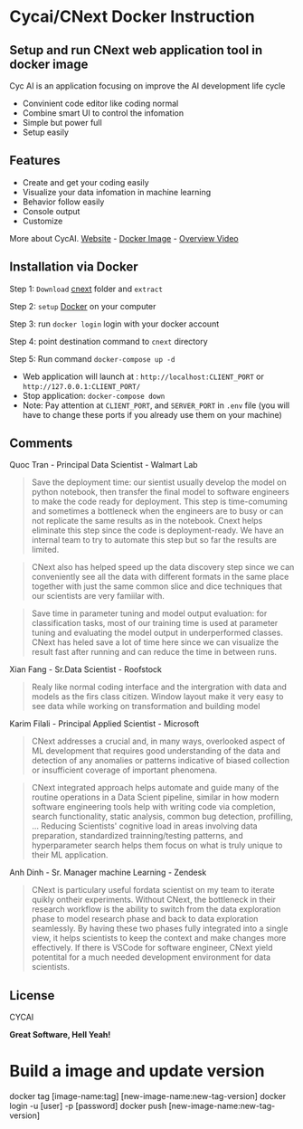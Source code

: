 # Cycai/CNext Docker Instruction
## Setup and run CNext web application tool in docker image

Cyc AI is an application focusing on improve the AI development life cycle
- Convinient code editor like coding normal
- Combine smart UI to control the infomation
- Simple but power full
- Setup easily

## Features
- Create and get your coding easily
- Visualize your data infomation in machine learning
- Behavior follow easily
- Console output
- Customize

More about CycAI.
[Website] - [Docker Image] - [Overview Video]

## Installation via Docker
Step 1: ```Download``` [cnext] folder and ```extract```

Step 2: ```setup``` [Docker] on your computer 

Step 3: run ```docker login``` login with your docker account

Step 4: point destination command to `cnext` directory

Step 5: Run command ```docker-compose up -d```
- Web application will launch at : ```http://localhost:CLIENT_PORT``` or ```http://127.0.0.1:CLIENT_PORT/```
- Stop application: ```docker-compose down```
- Note: Pay attention at ```CLIENT_PORT```, and ```SERVER_PORT``` in ```.env``` file (you will have to change these ports if you already use them on your machine)

## Comments
Quoc Tran - Principal Data Scientist - Walmart Lab
> Save the deployment time: our sientist usually develop the model on python
 notebook, then transfer the final model to software engineers to make the code
 ready for deployment. This step is time-comuming and sometimes a bottleneck
 when the engineers are to busy or can not replicate the same results as in the notebook.
 Cnext helps eliminate this step since the code is deployment-ready.
 We have an internal team to try to automate this step but so far the results are limited.

> CNext also has helped speed up the data discovery step since we can conveniently
 see all the data with different formats in the same place together with just the same 
 common slice and dice techniques that our scientists are very famiilar with.

> Save time in parameter tuning and model output evaluation: for classification tasks,
most of our training time is used at parameter tuning and evaluating the model
output in underperformed classes. CNext has heled save a lot of time here since
we can visualize the result fast after running and can reduce the time in between runs.

Xian Fang - Sr.Data Scientist - Roofstock
> Realy like normal coding interface and the intergration with data and models as 
the firs class citizen. Window layout make it very easy to see data while working on 
transformation and building model

Karim Filali - Principal Applied Scientist - Microsoft
> CNext addresses a crucial and, in many ways, overlooked aspect of ML development
that requires good understanding of the data and detection of any anomalies or patterns 
indicative of biased collection or insufficient coverage of important phenomena.

> CNext integrated approach helps automate and guide many of the routine operations in 
a Data Scient pipeline, similar in how modern software engineering tools help with 
writing code via completion, search functionality, static analysis, common bug detection, profilling, ...
Reducing Scientists' cognitive load in areas involving data preparation, standardized trainning/testing
patterns, and hyperparameter search helps them focus on what is truly unique to their ML application.

Anh Dinh - Sr. Manager machine Learning - Zendesk
> CNext is particulary useful fordata scientist on my team to iterate quikly ontheir experiments. 
Without CNext, the bottleneck in their research workflow is the ability to switch from the data 
exploration phase to model research phase and back to data exploration seamlessly. By having these two phases fully integrated into a single view, it helps scientists to keep the context and make changes more effectively. If there is
VSCode for software engineer, CNext yield potentital for a much needed development environment for data scientists.

## License

CYCAI

**Great Software, Hell Yeah!**

[//]: # (These are reference links used in the body of this note and get stripped out when the markdown processor does its job. There is no need to format nicely because it shouldn't be seen. Thanks SO - http://stackoverflow.com/questions/4823468/store-comments-in-markdown-syntax)

   [Website]: <https://cyc-ai.com/>
   [Docker Image]: <https://hub.docker.com/r/cycai/cnext>
   [Overview Video]:<https://youtu.be/5eWPkQIUfZw>
   [cnext]:<https://drive.google.com/file/d/1aK0bq5sFVQufth3y66iP1by-gyIwH6t3>
   [Docker]: <https://www.docker.com/products/docker-desktop/>

# Build a image and update version
docker tag [image-name:tag] [new-image-name:new-tag-version]
docker login -u [user] -p [password]
docker push [new-image-name:new-tag-version]